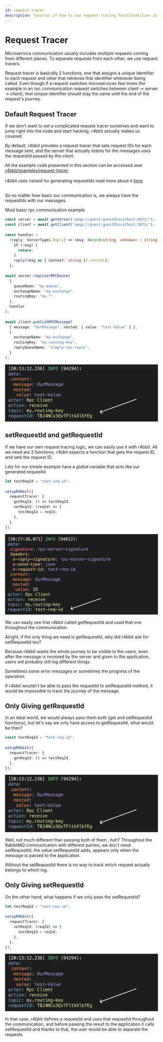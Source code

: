 ```yaml
---
id: request-tracer
description: Tutorial of how to use request tracing functionalities in r4bbit.
---
```


# Request Tracer

Microservice communication usually includes multiple requests coming from different places. To separate requests from each other, we use request tracers.

Request tracer is basically 2 functions, one that assigns a unique identifier to each request and other that retrieves that identifier whenever being called. Even though if a request switches microservices few times (for example in an rpc communication request switches between client -> server -> client), that unique identifier should stay the same until the end of the request's journey.

## Default Request Tracer

If we don't want to set a complicated request tracer ourselves and want to jump right into the code and start hacking, r4bbit actually makes us covered.

By default, r4bbit provides a request tracer that sets request IDs for each message sent, and the server that actually listens for the messages uses the requestId passed by the client.

<div class="alert alert--primary" role="alert">
  All the example code presented in this section can be accessed over <a href="https://github.com/r4bbit/r4bbit/blob/dev/examples/request-tracer/index.ts" target="_blank">r4bbit/examples/request-tracer</a>.
</div>
<br />

<div class="alert alert--warning" role="alert">
  r4bbit uses nanoid for generating requestIds read more about it <a href="https://github.com/ai/nanoid" target="_blank">here</a>.
</div>
<br />

So no matter how basic our communication is, we always have the requestIds with our messages.

Most basic rpc communication example

```ts
const server = await getServer("amqp://guest:guest@localhost:5672/");
const client = await getClient("amqp://guest:guest@localhost:5672/");

const handler =
  (reply: ServerTypes.Reply) => (msg: Record<string, unknown> | string) => {
    if (!msg) {
      return;
    }
    reply((msg as { content: string }).content);
  };

await server.registerRPCRoute(
  {
    queueName: "my-queue",
    exchangeName: "my-exchange",
    routingKey: "my.*",
  },
  handler
);

await client.publishRPCMessage(
  { message: "OurMessage", nested: { value: "test-Value" } },
  {
    exchangeName: "my-exchange",
    routingKey: "my.routing-key",
    replyQueueName: "simple-rpc-reply",
  }
);
```

![Default request tracer example](./assets/request-tracer/default-request-tracer-log.png)

## setRequestId and getRequestId

If we have our own request tracing logic, we can easily use it with r4bbit. All we need are 2 functions, r4bbit expects a function that gets the request ID, and sets the request ID.

Lets for our simple example have a global variable that acts like our generated requestId

```ts
let testReqId = "test-req-id";

setupR4bbit({
  requestTracer: {
    getReqId: () => testReqId,
    setReqId: (reqId) => {
      testReqId = reqId;
    },
  },
});
```

![custom request tracer example](./assets/request-tracer/get-req-id-passed-log.png)

We can easily see that r4bbit called getRequestId and used that one throughout the communication.

Alright, if the only thing we need is getRequestId, why did r4bbit ask for setRequestId too?

Because r4bbit wants the whole journey to be visible to the users, even after the message is received by the server and given to the application, users will probably still log different things.

Sometimes some error messages or sometimes the progress of the operation.

If r4bbit wouldn't be able to pass the requestId to setRequestId method, it would be impossible to track the journey of the message.

## Only Giving getRequestId

In an ideal world, we would always pass them both (get and setRequestId functions), but let's say we only have access to getRequestId, what would be then?

```ts
const testReqId = "test-req-id";

setupR4bbit({
  requestTracer: {
    getReqId: () => testReqId,
  },
});
```

![get requestId example](./assets/request-tracer/default-request-tracer-log.png)

Well, not much different than passing both of them , huh? Throughout the RabbitMQ communication with different parties, we don't need setRequestId, the value setRequestId adds, appears only when the message is passed to the application.

Without the setRequestId there is no way to track which request actually belongs to which log.

## Only Giving setRequestId

On the other hand, what happens if we only pass the setRequestId?

```ts
let testReqId = "test-req-id";

setupR4bbit({
  requestTracer: {
    setReqId: (reqId) => {
      testReqId = reqId;
    },
  },
});
```

![set requestId example](./assets/request-tracer/default-request-tracer-log.png)

In that case, r4bbit defines a requestId and uses that requestId throughout the communication, and before passing the result to the application it calls setRequestId and thanks to that, the user would be able to separate the requests
